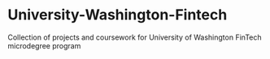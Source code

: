 # University-Washington-Fintech
Collection of projects and coursework for University of Washington FinTech microdegree program
